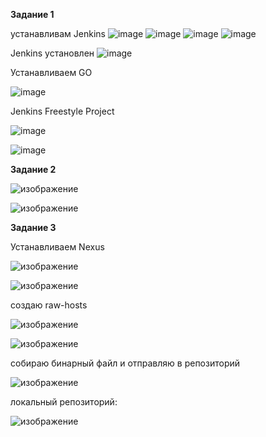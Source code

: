 **Задание 1**

устанавливам Jenkins
![image](https://github.com/beast86m/devops_hw/assets/47268167/86cdef39-7e6e-4f28-a7e3-1239ec4eb06b)
![image](https://github.com/beast86m/devops_hw/assets/47268167/943851ad-9dda-4dfa-ad45-9ed1b461c8a3)
![image](https://github.com/beast86m/devops_hw/assets/47268167/75360a5d-eade-4b71-820b-8b522ef4062b)
![image](https://github.com/beast86m/devops_hw/assets/47268167/7b7e604d-056d-4376-8e93-a0e8a4200e3a)

Jenkins установлен
![image](https://github.com/beast86m/devops_hw/assets/47268167/2b92b8fc-73b1-4e20-8e4d-15de3bb1bf99)

Устанавливаем  GO

![image](https://github.com/beast86m/devops_hw/assets/47268167/4b816aac-3fba-4975-96c1-a35d357df447)

Jenkins Freestyle Project

![image](https://github.com/beast86m/devops_hw/assets/47268167/5eae58da-133e-47da-8f92-013f1d2d27da)

![image](https://github.com/beast86m/devops_hw/assets/47268167/f6195d83-1c38-416c-bbac-9c5dbbbff238)

**Задание 2**

![изображение](https://github.com/beast86m/devops_hw/assets/47268167/40b28ab1-0108-4513-8bad-4714b7405795)

![изображение](https://github.com/beast86m/devops_hw/assets/47268167/5e083dc3-f3f6-4310-943f-d96d807e2dfc)

**Задание 3**

Устанавливаем Nexus

![изображение](https://github.com/beast86m/devops_hw/assets/47268167/630166c1-0011-4f86-bd1c-85072c0f7df1)

![изображение](https://github.com/beast86m/devops_hw/assets/47268167/5d91479d-4c06-46f0-b6ef-834574d6dd3c)

создаю raw-hosts

![изображение](https://github.com/beast86m/devops_hw/assets/47268167/42720a01-2dc8-4915-8bb1-5dec59488d2d)

![изображение](https://github.com/beast86m/devops_hw/assets/47268167/d8e2b156-e482-44a7-8967-c0b087ff78f0)

собираю бинарный файл и отправляю в репозиторий

![изображение](https://github.com/beast86m/devops_hw/assets/47268167/c253e98b-dccf-49de-8abb-930ef95ef3d3)

локальный репозиторий:

![изображение](https://github.com/beast86m/devops_hw/assets/47268167/03748476-bb08-48ce-b8e0-6b20ebc7c12d)


